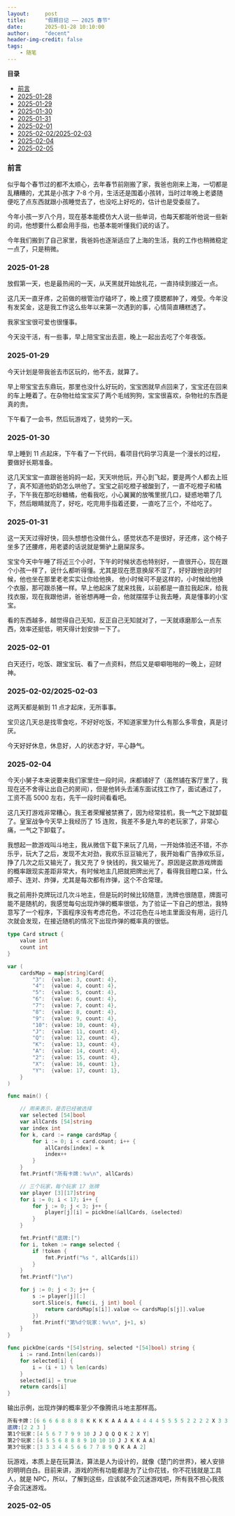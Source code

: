 ```yaml
---
layout:     post
title:      "假期日记 —— 2025 春节"
date:       2025-01-28 10:10:00
author:     "decent"
header-img-credit: false
tags:
    - 随笔
---
```


**目录**
- [前言](#前言)
- [2025-01-28](#2025-01-28)
- [2025-01-29](#2025-01-29)
- [2025-01-30](#2025-01-30)
- [2025-01-31](#2025-01-31)
- [2025-02-01](#2025-02-01)
- [2025-02-02/2025-02-03](#2025-02-022025-02-03)
- [2025-02-04](#2025-02-04)
- [2025-02-05](#2025-02-05)

### 前言
似乎每个春节过的都不太顺心，去年春节前刚搬了家，我爸也刚来上海，一切都是乱糟糟的，尤其是小孩才 7-8 个月，生活还是围着小孩转，当时过年晚上老婆随便吃了点东西就跟小孩睡觉去了，也没吃上好吃的，估计也是受委屈了。

今年小孩一岁八个月，现在基本能模仿大人说一些单词，也每天都能听他说一些新的词，他想要什么都会用手指，也基本能听懂我们说的话了。

今年我们搬到了自己家里，我爸妈也逐渐适应了上海的生活，我的工作也稍微稳定一点了，只是稍微。

### 2025-01-28
放假第一天，也是最热闹的一天，从天黑就开始放礼花，一直持续到接近一点。

这几天一直牙疼，之前做的根管治疗磕坏了，晚上摸了摸腮都肿了，难受。今年没有发奖金，这是我工作这么些年以来第一次遇到的事，心情简直糟糕透了。

我家宝宝很可爱也很懂事。

今天没干活，有一些事，早上陪宝宝出去逛，晚上一起出去吃了个年夜饭。

### 2025-01-29
今天计划是带我爸去市区玩的，他不去，就算了。

早上带宝宝去东鼎玩，那里也没什么好玩的，宝宝困就早点回来了，宝宝还在回来的车上睡着了。在杂物社给宝宝买了两个毛绒狗狗，宝宝很喜欢，杂物社的东西是真的贵。

下午看了一会书，然后玩游戏了，徒劳的一天。

### 2025-01-30
早上睡到 11 点起床，下午看了一下代码，看项目代码学习真是一个漫长的过程，要做好长期准备。

这几天宝宝一直跟爸爸妈妈一起，天天哄他玩，开心到飞起，要是两个人都去上班了，真不知道他奶奶怎么哄他了。宝宝之前吃橙子被酸到了，一直不吃橙子和橘子，下午我在那吃砂糖橘，他看我吃，小心翼翼的放嘴里抿几口，疑惑地嚼了几下，然后眼睛就亮了，好吃，吃完用手指着还要，一直吃了三个，不给吃了。

### 2025-01-31
这一天天过得好快，回头想想也没做什么，感觉状态不是很好，牙还疼，这个椅子坐多了还腰疼，用老婆的话说就是懒驴上磨屎尿多。

宝宝今天中午睡了将近三个小时，下午的时候状态也特别好，一直很开心，现在跟个小孩一样了，说什么都听得懂。尤其是现在愿意换尿不湿了，好好跟他说的时候，他也坐在那里老老实实让你给他换，
他小时候可不是这样的，小时候给他换个衣服，那可跟杀猪一样。早上他起床了就来找我，以前都是一直拉我起床，给我找衣服，现在我跟他讲，爸爸想再睡一会，他就摆摆手让我去睡，真是懂事的小宝宝。

看的东西越多，越觉得自己无知，反正自己无知就对了，一天就琢磨那么一点东西，效率还挺低，明天得计划安排一下了。

### 2025-02-01
白天还行，吃饭、跟宝宝玩、看了一点资料，然后又是噼噼啪啪的一晚上，迎财神。

### 2025-02-02/2025-02-03
这两天都是躺到 11 点才起床，无所事事。

宝贝这几天总是找零食吃，不好好吃饭，不知道家里为什么有那么多零食，真是讨厌。

今天好好休息，休息好，人的状态才好，平心静气。

### 2025-02-04
今天小舅子本来说要来我们家里住一段时间，床都铺好了（虽然铺在客厅里了，我现在还不舍得让出自己的房间），但是他转头去浦东面试找工作了，面试通过了，工资不高 5000 左右，先干一段时间看看吧。

这几天打游戏非常糟心，我王者荣耀被禁赛了，因为经常挂机，我一气之下就卸载了。皇室战争今天早上我经历了 15 连败，我差不多是九年的老玩家了，非常心痛，一气之下卸载了。

我想起一款游戏叫斗地主，我从微信下载下来玩了几局，一开始体验还不错，不亦乐乎，玩大了之后，发现不太对劲，我欢乐豆豆输光了，我开始看广告挣欢乐豆，挣了几次之后又输光了，我又充了 9 快钱的，我又输光了。原因是这款游戏牌面的概率跟现实差距非常大，有时候地主几把就把牌出光了，看得我目瞪口呆，什么顺子、连对、炸弹，尤其是每次都有炸弹，这个不合常理。

我之前用扑克牌玩过几次斗地主，但是玩的时候比较随意，洗牌也很随意，牌面可能不是随机的，我感觉每句出现炸弹的概率很低，为了验证一下自己的想法，我特意写了一个程序，下面程序没有考虑花色，不过花色在斗地主里面没有用，运行几次就会发现，在接近随机的情况下出现炸弹的概率真的很低。
```go
type Card struct {
	value int
	count int
}

var (
	cardsMap = map[string]Card{
		"3":  {value: 3, count: 4},
		"4":  {value: 4, count: 4},
		"5":  {value: 5, count: 4},
		"6":  {value: 6, count: 4},
		"7":  {value: 7, count: 4},
		"8":  {value: 8, count: 4},
		"9":  {value: 9, count: 4},
		"10": {value: 10, count: 4},
		"J":  {value: 11, count: 4},
		"Q":  {value: 12, count: 4},
		"K":  {value: 13, count: 4},
		"A":  {value: 14, count: 4},
		"2":  {value: 15, count: 4},
		"X":  {value: 16, count: 1},
		"Y":  {value: 17, count: 1},
	}
)

func main() {

	// 用来表示，是否已经被选择
	var selected [54]bool
	var allCards [54]string
	var index int
	for k, card := range cardsMap {
		for i := 0; i < card.count; i++ {
			allCards[index] = k
			index++
		}
	}
	fmt.Printf("所有卡牌：%v\n", allCards)

	// 三个玩家，每个玩家 17 张牌
	var player [3][17]string
	for i := 0; i < 17; i++ {
		for j := 0; j < 3; j++ {
			player[j][i] = pickOne(&allCards, &selected)
		}
	}

	fmt.Printf("底牌:[")
	for i, token := range selected {
		if !token {
			fmt.Printf("%s ", allCards[i])
		}
	}
	fmt.Printf("]\n")

	for j := 0; j < 3; j++ {
		s := player[j][:]
		sort.Slice(s, func(i, j int) bool {
			return cardsMap[s[i]].value <= cardsMap[s[j]].value
		})
		fmt.Printf("第%d个玩家：%v\n", j+1, s)
	}
}

func pickOne(cards *[54]string, selected *[54]bool) string {
	i := rand.Intn(len(cards))
	for selected[i] {
		i = (i + 1) % len(cards)
	}
	selected[i] = true
	return cards[i]
}
```
输出示例，出现炸弹的概率至少不像腾讯斗地主那样高。
```s
所有卡牌：[6 6 6 6 8 8 8 8 K K K K A A A A 4 4 4 4 5 5 5 5 2 2 2 2 X 3 3 3 3 Y 10 10 10 10 J J J J Q Q Q Q 7 7 7 7 9 9 9 9]
底牌:[2 2 3 ]
第1个玩家：[4 5 6 7 7 9 9 10 J J Q Q Q K 2 X Y]
第2个玩家：[4 5 5 6 8 8 8 9 10 10 10 J J K K A A]
第3个玩家：[3 3 3 4 4 5 6 6 7 7 8 9 Q K A A 2]
```

玩游戏，本质上是在玩算法，算法是人为设计的，就像《楚门的世界》，被人安排的明明白白。目前来讲，游戏的所有功能都是为了让你花钱，你不花钱就是工具人，就是 NPC，所以，了解到这些，应该就不会沉迷游戏吧，所有我不担心我孩子会沉迷游戏。


### 2025-02-05